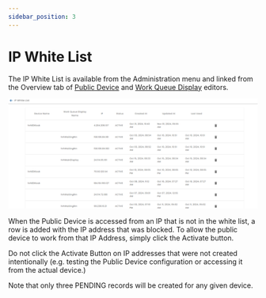 ```yaml
---
sidebar_position: 3
---
```


# IP White List

The IP White List is available from the Administration menu and linked from the Overview tab of [Public Device](../../public-devices/) and [Work Queue Display](../../work-queue-display/) editors.

![White List](./img/ip-white-list.png)

When the Public Device is accessed from an IP that is not in the white list, a row is added with the IP address that was blocked. To allow the public device to work from that IP Address, simply click the Activate button.

Do not click the Activate Button on IP addresses that were not created intentionally (e.g. testing the Public Device configuration or accessing it from the actual device.)

Note that only three PENDING records will be created for any given device.

